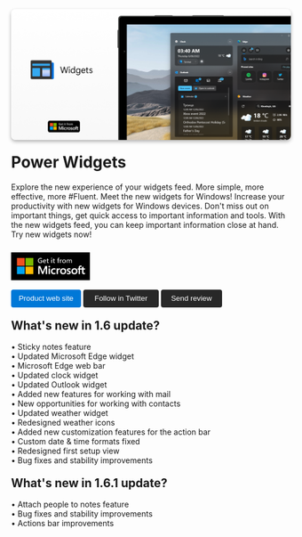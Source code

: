 <img src="assets/READMEhero.png" style="border-radius: 8px; box-shadow: 0 3px 6px rgba(0, 0, 0, 0.3);" />
<br />

<h1 style="margin-top: 20px;">Power Widgets</h1>

Explore the new experience of your widgets feed.
More simple, more effective, more #Fluent. Meet the new widgets for Windows!
Increase your productivity with new widgets for Windows devices. Don't miss out on important things, get quick access to important information and tools. With the new widgets feed, you can keep important information close at hand. Try new widgets now!

<a href=""><img height="50px" width="142px" src="assets/MicrosoftStoreGet.png" style="margin-top: 10px;" /></a>

<button style="color: white; background-color: #0078D7; border: none; border-radius: 4px; height: 32px; width: 126px;">Product web site</button>
<button style="color: white; background-color: #282828; border: none; border-radius: 4px; height: 32px; width: 136px;">Follow in Twitter</button>
<button style="color: white; background-color: #282828; border: none; border-radius: 4px; height: 32px; width: 110px;">Send review</button>


<h2 style="margin-top: 20px;">What's new in 1.6 update?</h2>

• Sticky notes feature<br />
• Updated Microsoft Edge widget<br />
• Microsoft Edge web bar<br />
• Updated clock widget<br />
• Updated Outlook widget<br />
• Added new features for working with mail<br />
• New opportunities for working with contacts<br />
• Updated weather widget<br />
• Redesigned weather icons<br />
• Added new customization features for the action bar<br />
• Custom date &amp; time formats fixed<br />
• Redesigned first setup view<br />
• Bug fixes and stability improvements</TextBlock>

<h2 style="margin-top: 20px;">What's new in 1.6.1 update?</h2>

• Attach people to notes feature<br />
• Bug fixes and stability improvements<br />
• Actions bar improvements<br />
